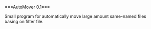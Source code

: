 ===AutoMover 0.1===

Small program for automatically move large amount same-named files basing on filter file.